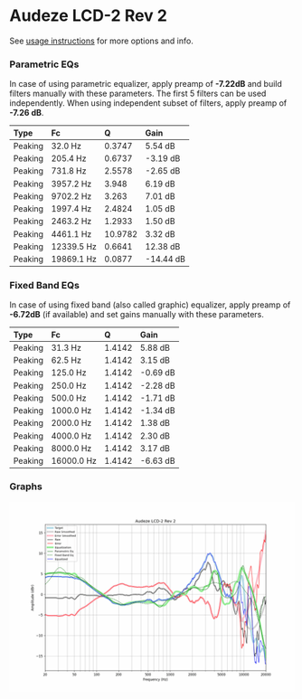 # Audeze LCD-2 Rev 2
See [usage instructions](https://github.com/jaakkopasanen/AutoEq#usage) for more options and info.

### Parametric EQs
In case of using parametric equalizer, apply preamp of **-7.22dB** and build filters manually
with these parameters. The first 5 filters can be used independently.
When using independent subset of filters, apply preamp of **-7.26 dB**.

| Type    | Fc         |       Q | Gain      |
|:--------|:-----------|:--------|:----------|
| Peaking | 32.0 Hz    |  0.3747 | 5.54 dB   |
| Peaking | 205.4 Hz   |  0.6737 | -3.19 dB  |
| Peaking | 731.8 Hz   |  2.5578 | -2.65 dB  |
| Peaking | 3957.2 Hz  |  3.948  | 6.19 dB   |
| Peaking | 9702.2 Hz  |  3.263  | 7.01 dB   |
| Peaking | 1997.4 Hz  |  2.4824 | 1.05 dB   |
| Peaking | 2463.2 Hz  |  1.2933 | 1.50 dB   |
| Peaking | 4461.1 Hz  | 10.9782 | 3.32 dB   |
| Peaking | 12339.5 Hz |  0.6641 | 12.38 dB  |
| Peaking | 19869.1 Hz |  0.0877 | -14.44 dB |

### Fixed Band EQs
In case of using fixed band (also called graphic) equalizer, apply preamp of **-6.72dB**
(if available) and set gains manually with these parameters.

| Type    | Fc         |      Q | Gain     |
|:--------|:-----------|:-------|:---------|
| Peaking | 31.3 Hz    | 1.4142 | 5.88 dB  |
| Peaking | 62.5 Hz    | 1.4142 | 3.15 dB  |
| Peaking | 125.0 Hz   | 1.4142 | -0.69 dB |
| Peaking | 250.0 Hz   | 1.4142 | -2.28 dB |
| Peaking | 500.0 Hz   | 1.4142 | -1.71 dB |
| Peaking | 1000.0 Hz  | 1.4142 | -1.34 dB |
| Peaking | 2000.0 Hz  | 1.4142 | 1.38 dB  |
| Peaking | 4000.0 Hz  | 1.4142 | 2.30 dB  |
| Peaking | 8000.0 Hz  | 1.4142 | 3.17 dB  |
| Peaking | 16000.0 Hz | 1.4142 | -6.63 dB |

### Graphs
![](./Audeze%20LCD-2%20Rev%202.png)